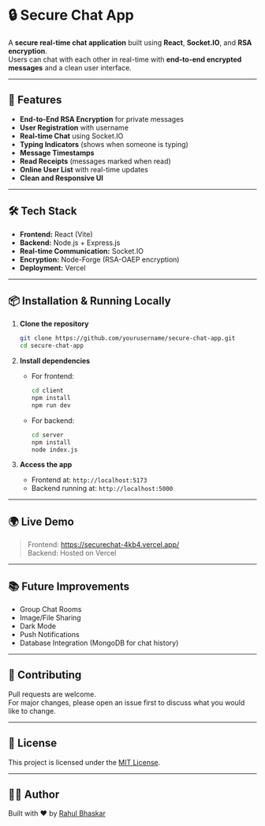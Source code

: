 # 🔒 Secure Chat App

A **secure real-time chat application** built using **React**, **Socket.IO**, and **RSA encryption**.  
Users can chat with each other in real-time with **end-to-end encrypted messages** and a clean user interface.

---

## 🚀 Features

-  **End-to-End RSA Encryption** for private messages
-  **User Registration** with username
-  **Real-time Chat** using Socket.IO
-  **Typing Indicators** (shows when someone is typing)
-  **Message Timestamps**
-  **Read Receipts** (messages marked when read)
-  **Online User List** with real-time updates
-  **Clean and Responsive UI**

---

## 🛠️ Tech Stack

- **Frontend:** React (Vite)
- **Backend:** Node.js + Express.js
- **Real-time Communication:** Socket.IO
- **Encryption:** Node-Forge (RSA-OAEP encryption)
- **Deployment:** Vercel

---

## 📦 Installation & Running Locally

1. **Clone the repository**
   ```bash
   git clone https://github.com/yourusername/secure-chat-app.git
   cd secure-chat-app
   ```

2. **Install dependencies**

   - For frontend:
     ```bash
     cd client
     npm install
     npm run dev
     ```

   - For backend:
     ```bash
     cd server
     npm install
     node index.js
     ```

3. **Access the app**
   - Frontend at: `http://localhost:5173`
   - Backend running at: `http://localhost:5000`

---

## 🌍 Live Demo

> Frontend: https://securechat-4kb4.vercel.app/  
> Backend: Hosted on Vercel

---
## 📚 Future Improvements

-  Group Chat Rooms
-  Image/File Sharing
-  Dark Mode
-  Push Notifications
-  Database Integration (MongoDB for chat history)

---

## 🤝 Contributing

Pull requests are welcome.  
For major changes, please open an issue first to discuss what you would like to change.

---

## 📜 License

This project is licensed under the [MIT License](LICENSE).

---

## 🧑‍💻 Author

Built with ❤️ by [Rahul Bhaskar](https://github.com/Rhlbhskr)
